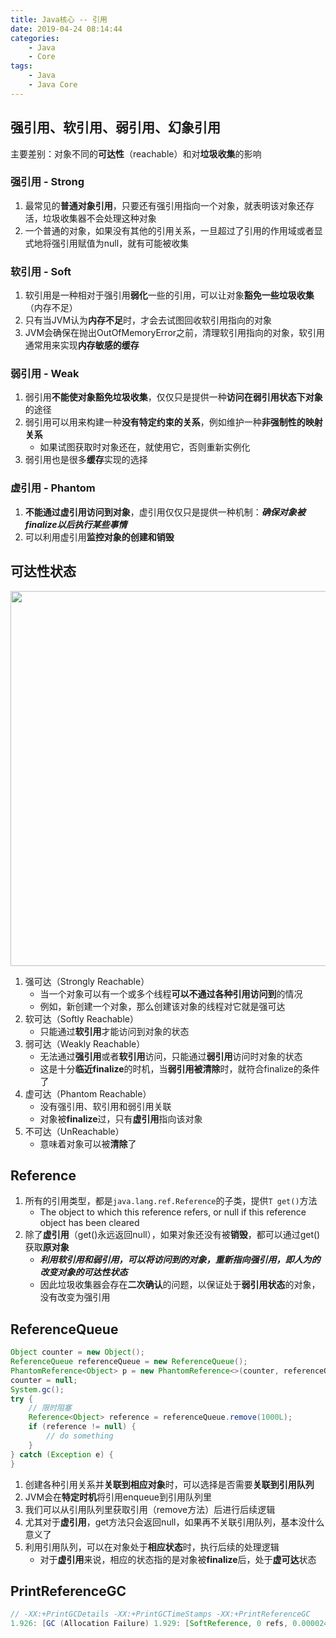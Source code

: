 ```yaml
---
title: Java核心 -- 引用
date: 2019-04-24 08:14:44
categories:
    - Java
    - Core
tags:
    - Java
    - Java Core
---
```


## 强引用、软引用、弱引用、幻象引用
主要差别：对象不同的**可达性**（reachable）和对**垃圾收集**的影响

### 强引用 - Strong
1. 最常见的**普通对象引用**，只要还有强引用指向一个对象，就表明该对象还存活，垃圾收集器不会处理这种对象
2. 一个普通的对象，如果没有其他的引用关系，一旦超过了引用的作用域或者显式地将强引用赋值为null，就有可能被收集

### 软引用 - Soft
1. 软引用是一种相对于强引用**弱化**一些的引用，可以让对象**豁免一些垃圾收集**（内存不足）
2. 只有当JVM认为**内存不足**时，才会去试图回收软引用指向的对象
3. JVM会确保在抛出OutOfMemoryError之前，清理软引用指向的对象，软引用通常用来实现**内存敏感的缓存**

<!-- more -->

### 弱引用 - Weak
1. 弱引用**不能使对象豁免垃圾收集**，仅仅只是提供一种**访问在弱引用状态下对象**的途径
2. 弱引用可以用来构建一种**没有特定约束的关系**，例如维护一种**非强制性的映射关系**
    - 如果试图获取时对象还在，就使用它，否则重新实例化
3. 弱引用也是很多**缓存**实现的选择

### 虚引用 - Phantom
1. **不能通过虚引用访问到对象**，虚引用仅仅只是提供一种机制：_**确保对象被finalize以后执行某些事情**_
2. 可以利用虚引用**监控对象的创建和销毁**

## 可达性状态
<img src="https://java-core-1253868755.cos.ap-guangzhou.myqcloud.com/java-core-reference-flow.png" width=600/>

1. 强可达（Strongly Reachable）
    - 当一个对象可以有一个或多个线程**可以不通过各种引用访问到**的情况
    - 例如，新创建一个对象，那么创建该对象的线程对它就是强可达
2. 软可达（Softly Reachable）
    - 只能通过**软引用**才能访问到对象的状态
3. 弱可达（Weakly Reachable）
    - 无法通过**强引用**或者**软引用**访问，只能通过**弱引用**访问时对象的状态
    - 这是十分**临近finalize**的时机，当**弱引用被清除**时，就符合finalize的条件了
4. 虚可达（Phantom Reachable）
    - 没有强引用、软引用和弱引用关联
    - 对象被**finalize**过，只有**虚引用**指向该对象
5. 不可达（UnReachable）
    - 意味着对象可以被**清除**了

## Reference
1. 所有的引用类型，都是`java.lang.ref.Reference`的子类，提供`T get()`方法
    - The object to which this reference refers, or null if this reference object has been cleared
2. 除了**虚引用**（get()永远返回null），如果对象还没有被**销毁**，都可以通过get()获取**原对象**
    - _**利用软引用和弱引用，可以将访问到的对象，重新指向强引用，即人为的改变对象的可达性状态**_
    - 因此垃圾收集器会存在**二次确认**的问题，以保证处于**弱引用状态**的对象，没有改变为强引用

## ReferenceQueue
```java
Object counter = new Object();
ReferenceQueue referenceQueue = new ReferenceQueue();
PhantomReference<Object> p = new PhantomReference<>(counter, referenceQueue);
counter = null;
System.gc();
try {
    // 限时阻塞
    Reference<Object> reference = referenceQueue.remove(1000L);
    if (reference != null) {
        // do something
    }
} catch (Exception e) {
}
```
1. 创建各种引用关系并**关联到相应对象**时，可以选择是否需要**关联到引用队列**
2. JVM会在**特定时机**将引用enqueue到引用队列里
3. 我们可以从引用队列里获取引用（remove方法）后进行后续逻辑
4. 尤其对于**虚引用**，get方法只会返回null，如果再不关联引用队列，基本没什么意义了
5. 利用引用队列，可以在对象处于**相应状态**时，执行后续的处理逻辑
    - 对于**虚引用**来说，相应的状态指的是对象被**finalize**后，处于**虚可达**状态

## PrintReferenceGC

```java
// -XX:+PrintGCDetails -XX:+PrintGCTimeStamps -XX:+PrintReferenceGC
1.926: [GC (Allocation Failure) 1.929: [SoftReference, 0 refs, 0.0000249 secs]1.929: [WeakReference, 439 refs, 0.0000364 secs]1.929: [FinalReference, 1187 refs, 0.0017734 secs]1.931: [PhantomReference, 0 refs, 0 refs, 0.0000126 secs]1.931: [JNI Weak Reference, 0.0000120 secs][PSYoungGen: 33280K->3068K(38400K)] 33280K->3140K(125952K), 0.0059535 secs] [Times: user=0.01 sys=0.01, real=0.00 secs]
```

<!-- indicate-the-source -->
